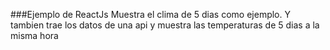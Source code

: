 ###Ejemplo de ReactJs
Muestra el clima de 5 dias como ejemplo.
Y tambien trae los datos de una api y muestra las temperaturas de 5 dias a la misma hora

